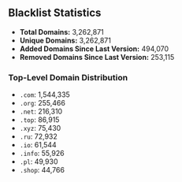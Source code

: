 ## Blacklist Statistics

- **Total Domains:** 3,262,871
- **Unique Domains:** 3,262,871
- **Added Domains Since Last Version:** 494,070
- **Removed Domains Since Last Version:** 253,115

### Top-Level Domain Distribution

-  `.com`: 1,544,335
-  `.org`: 255,466
-  `.net`: 216,310
-  `.top`: 86,915
-  `.xyz`: 75,430
-  `.ru`: 72,932
-  `.io`: 61,544
-  `.info`: 55,926
-  `.pl`: 49,930
-  `.shop`: 44,766

